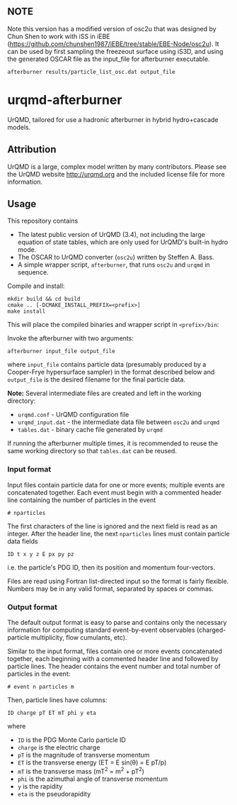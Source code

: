 ## NOTE  
Note this version has a modified version of osc2u that was designed by Chun Shen to work with iSS in iEBE (https://github.com/chunshen1987/iEBE/tree/stable/EBE-Node/osc2u). 
It can be used by first sampling the freezeout surface using iS3D, and using the generated OSCAR file as the input_file for afterburner executable.

    afterburner results/particle_list_osc.dat output_file 

# urqmd-afterburner

UrQMD, tailored for use a hadronic afterburner in hybrid hydro+cascade models.

## Attribution

UrQMD is a large, complex model written by many contributors.
Please see the UrQMD website http://urqmd.org and the included license file for more information.

## Usage

This repository contains

- The latest public version of UrQMD (3.4), not including the large equation of state tables, which are only used for UrQMD's built-in hydro mode.
- The OSCAR to UrQMD converter (`osc2u`) written by Steffen A. Bass.
- A simple wrapper script, `afterburner`, that runs `osc2u` and `urqmd` in sequence.

Compile and install:

    mkdir build && cd build
    cmake .. [-DCMAKE_INSTALL_PREFIX=<prefix>]
    make install

This will place the compiled binaries and wrapper script in `<prefix>/bin`:

Invoke the afterburner with two arguments:

    afterburner input_file output_file

where `input_file` contains particle data (presumably produced by a Cooper-Frye hypersurface sampler) in the format described below and `output_file` is the desired filename for the final particle data.

__Note:__ Several intermediate files are created and left in the working directory:

- `urqmd.conf` - UrQMD configuration file
- `urqmd_input.dat` - the intermediate data file between `osc2u` and `urqmd`
- `tables.dat` - binary cache file generated by `urqmd`

If running the afterburner multiple times, it is recommended to reuse the same working directory so that `tables.dat` can be reused.

### Input format

Input files contain particle data for one or more events; multiple events are concatenated together.
Each event must begin with a commented header line containing the number of particles in the event

    # nparticles

The first characters of the line is ignored and the next field is read as an integer.
After the header line, the next `nparticles` lines must contain particle data fields

    ID t x y z E px py pz

i.e. the particle's PDG ID, then its position and momentum four-vectors.

Files are read using Fortran list-directed input so the format is fairly flexible.
Numbers may be in any valid format, separated by spaces or commas.

### Output format

The default output format is easy to parse and contains only the necessary information for computing standard event-by-event observables (charged-particle multiplicity, flow cumulants, etc).

Similar to the input format, files contain one or more events concatenated together, each beginning with a commented header line and followed by particle lines.
The header contains the event number and total number of particles in the event:

    # event n particles m

Then, particle lines have columns:

    ID charge pT ET mT phi y eta

where

- `ID` is the PDG Monte Carlo particle ID
- `charge` is the electric charge
- `pT` is the magnitude of transverse momentum
- `ET` is the transverse energy (ET = E sin(θ) = E pT/p)
- `mT` is the transverse mass (mT<sup>2</sup> = m<sup>2</sup> + pT<sup>2</sup>)
- `phi` is the azimuthal angle of transverse momentum
- `y` is the rapidity
- `eta` is the pseudorapidity
